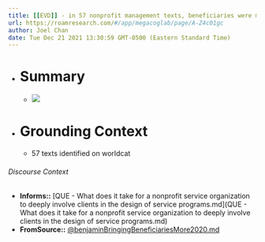 ```yaml
---
title: [[EVD]] - in 57 nonprofit management texts, beneficiaries were mentioned mostly in marketing and eval chapters, and infrequently in HR or volunteer management chapters - [[@benjaminBringingBeneficiariesMore2020]]
url: https://roamresearch.com/#/app/megacoglab/page/A-Z4c01gc
author: Joel Chan
date: Tue Dec 21 2021 13:30:59 GMT-0500 (Eastern Standard Time)
---
```


- # Summary

    - ![](https://firebasestorage.googleapis.com/v0/b/firescript-577a2.appspot.com/o/imgs%2Fapp%2Fmegacoglab%2FO54ZJ2A8m6.png?alt=media&token=7ee34fee-bcd0-4334-96cc-585d64b588f0)
- # Grounding Context

    - 57 texts identified on worldcat

###### Discourse Context

- **Informs::** [QUE - What does it take for a nonprofit service organization to deeply involve clients in the design of service programs.md](QUE - What does it take for a nonprofit service organization to deeply involve clients in the design of service programs.md)
- **FromSource::** [@benjaminBringingBeneficiariesMore2020.md](@benjaminBringingBeneficiariesMore2020.md)

